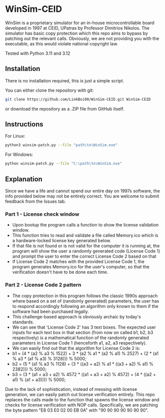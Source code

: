 # WinSim-CEID

WinSim is a proprietary simulator for an in-house microcontrollable board developed in 1997 at CEID, UPatras by Professor Dimitrios Nikolos. The simulator has basic copy protection which this repo aims to bypass by patching out the relevant calls. Obviously, we are not providing you with the executable, as this would violate national copyright law.

Tested with Python 3.11 and 3.12

## Installation

There is no installation required, this is just a simple script.

You can either clone the repository with git:
```sh
git clone https://github.com/LinkBoi00/WinSim-CEID.git WinSim-CEID
```
or download the repository as a .ZIP file from GitHub itself.

## Instructions

For Linux:
```sh
python3 winsim-patch.py --file "path\to\WinSim.exe"
```

For Windows:
```sh
python winsim-patch.py --file "C:\path\to\WinSim.exe"
```

## Explanation

Since we have a life and cannot spend our entire day on 1997s software, the info provided below may not be entirely correct. You are welcome to submit feedback from the Issues tab.

### Part 1 - License check window
-   Upon bootup the program calls a function to show the license validation window.
-   This function tries to read and validate a file called Memory.ico which is a hardware-locked license key generated below.
-   If that file is not found or is not valid for the computer it is running at, the program will show the user a randomly generated code (License Code 1) and prompt the user to enter the correct License Code 2 based on that
-   If License Code 2 matches with the provided License Code 1, the program generates Memory.ico for the user's computer, so that the verification doesn't have to be done each time.

### Part 2 - License Code 2 pattern
-   The copy protection in this program follows the classic 1990s approach where based on a set of (randomly generated) parameters, the user has to respond accordingly following an algorithm only known to them if the software had been purchased legally.
-   This challenge-based approach is obviously archaic by today's standards.
-   We can see that 'License Code 2' has 3 text boxes. The expected user inputs for each text box in that section (from now on called b1, b2, b3 respectively) is a mathematical function of the randomly generated parameters in License Code 1 (henceforth a1, a2, a3 respectively).
-   We can easily find out that the algorithm for License Code 2 is:
-   b1 = (4 * (a2 % a3 % 1522) + 3 * (a2 % a1 * (a2 % a1) % 2527) + (2 * (a1 % a3 * (a1 % a3) % 3128))) % 5000;
-   b2 = (5 * (a1 % a3 % 1128) + (3 * ((a3 + a2) % a1 * ((a3 + a2) % a1) % 2382))) % 5000;
-   b3 = (3 * (a1 + a3 + a2) % 4572 * ((a1 + a3 + a2) % 4572) + (4 * ((a2 + a1) % (a1 + a3)))) % 5000;

Due to the lack of sophistication, instead of messing with license generation, we can easily patch out license verification entirely. This repo replaces the calls made to the function that spawns the license window and checks for license verification with NOP calls. Specifically, we are patching the byte pattern "E8 03 E0 02 00 EB 0A" with "90 90 90 90 90 90 90".
